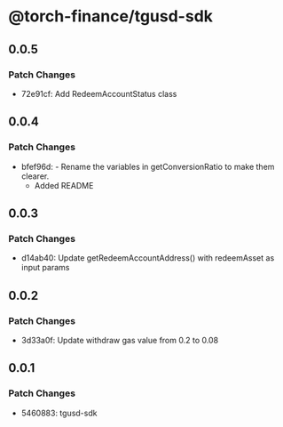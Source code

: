 # @torch-finance/tgusd-sdk

## 0.0.5

### Patch Changes

- 72e91cf: Add RedeemAccountStatus class

## 0.0.4

### Patch Changes

- bfef96d: - Rename the variables in getConversionRatio to make them clearer.
  - Added README

## 0.0.3

### Patch Changes

- d14ab40: Update getRedeemAccountAddress() with redeemAsset as input params

## 0.0.2

### Patch Changes

- 3d33a0f: Update withdraw gas value from 0.2 to 0.08

## 0.0.1

### Patch Changes

- 5460883: tgusd-sdk
